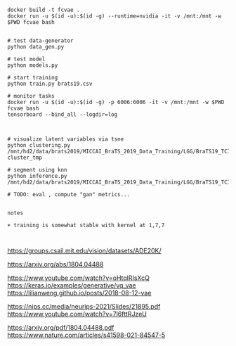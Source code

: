 

```

docker build -t fcvae .
docker run -u $(id -u):$(id -g) --runtime=nvidia -it -v /mnt:/mnt -w $PWD fcvae bash


# test data-generator
python data_gen.py

# test model
python models.py

# start training
python train.py brats19.csv

# monitor tasks
docker run -u $(id -u):$(id -g) -p 6006:6006 -it -v /mnt:/mnt -w $PWD fcvae bash
tensorboard --bind_all --logdir=log



# visualize latent variables via tsne
python clustering.py /mnt/hd2/data/brats2019/MICCAI_BraTS_2019_Data_Training/LGG/BraTS19_TCIA13_653_1 cluster_tmp

# segment using knn
python inference.py /mnt/hd2/data/brats2019/MICCAI_BraTS_2019_Data_Training/LGG/BraTS19_TCIA13_653_1

# TODO: eval , compute "gan" metrics...


notes

+ training is somewhat stable with kernel at 1,7,7



```

https://groups.csail.mit.edu/vision/datasets/ADE20K/

https://arxiv.org/abs/1804.04488

https://www.youtube.com/watch?v=oHtqlRIsXcQ
https://keras.io/examples/generative/vq_vae
https://lilianweng.github.io/posts/2018-08-12-vae

https://nips.cc/media/neurips-2021/Slides/21895.pdf
https://www.youtube.com/watch?v=7l6fttRJzeU



https://arxiv.org/pdf/1804.04488.pdf
https://www.nature.com/articles/s41598-021-84547-5

